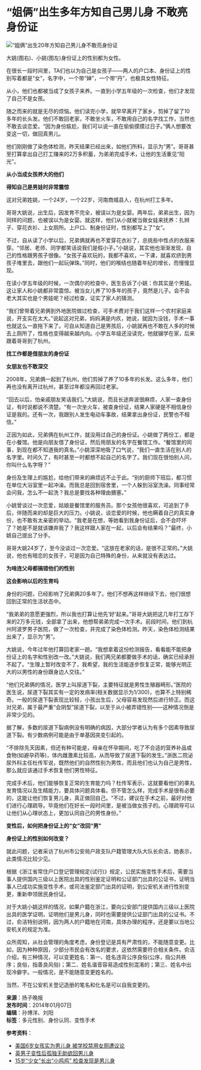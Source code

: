 # “姐俩”出生多年方知自己男儿身 不敢亮身份证

![“姐俩”出生20年方知自己男儿身不敢亮身份证](http://www.people.com.cn/mediafile/pic/20140107/87/15822589797427760823.jpg)

大姚(图右)、小姚(图左)身份证上的性别都为女性。

在很长一段时间里，TA们也以为自己是女孩子——两人的户口本、身份证上的性别写着都是“女”，名字中，一个带“婵”，一个带“丹”，也极具女性特征。

从小，他们也都被当成了女孩子来养。一直到小学五年级的一次检查，他们才发现了自己不是女孩。

随之而来的就是无尽的烦恼。他们读完小学，就早早离开了家乡，剪掉了留了10多年的长头发。他们不敢回老家，不敢坐火车，不敢用自己的名字找工作，当然也不敢去谈恋爱。“因为身份尴尬，我们可以说一直在偷偷摸摸过日子。”俩人想要改变这一切，做回真男儿。

他们刚刚做了染色体检测，昨天结果已经出来，如他们所料，显示为“男”。哥哥甚至打算拿出自己打工赚来的2万多积蓄，为弟弟完成手术，让他的生活重见“阳光”。

**从小当成女孩养大的他们**

**得知自己是男娃时非常震惊**

这对兄弟姓姚，一个24岁，一个22岁，河南商城县人，在杭州打工多年。

哥哥大姚说，出生后，因发育不完全，被误以为是女婴。两年后，弟弟出生，因为同样的问题，也被误以为是女婴。就这样，他们从小就被当做女娃来抚养：扎辫子、穿花衣衫、上女厕所。上户口、制身份证时，性别都写上了“女”。

不过，自从读了小学以后，兄弟俩就再也不爱穿花衣衫了，总挑些中性点的衣服来穿。“邻居、老师、同学都笑话说我们是假小子。”小姚说，其实他也渐渐发现，自己的性格跟男孩子很像。“女孩子喜欢玩的，我都不喜欢，一下课，就喜欢挤到男孩子堆里去，跟他们一起玩弹珠。”同时，他们的喉结也随着年纪的增长，而慢慢显现。

在读小学五年级的时候，一次偶尔的检查中，医生告诉了小姚：你其实是个男娃。这让家人和小姚都非常震惊。被当女儿养了10多年的孩子，竟然是儿子。会不会老大其实也是个男娃呢？经过检查，证实了家人的猜测。

“我们曾带着兄弟俩到外地医院做过检查，可手术费对于我们这样一个农村家庭来说，开支实在太大。”说起这对兄弟，妈妈满是内疚，她说，就因为没钱，手术一事也就这么一直拖下来了。可自从知道自己是男孩后，小姚就再也不敢在人多的时候去上厕所了，性格也变得越来越内向。小学五年级还没读完，他就辍学在家，后来跟着哥哥到了杭州。

**找工作都是借朋友的身份证**

**女朋友也不敢深交**

2008年，兄弟俩一起到了杭州，他们剪掉了养了10多年的长发。这么多年，他们再也没有离开过杭州，甚至过年都没再回过老家。

“回去以后，怕亲戚朋友笑话我们。”大姚说，而且长途奔波很麻烦，人家一查身份证，有时说都说不清楚。“有一次坐火车，被查身份证，结果人家硬是不相信身份证是我的。还有一次，我跟别人发生电动车事故，结果拿出身份证，民警也不相信。”

正因为如此，兄弟俩在杭州工作，就没用过自己的身份证。小姚做了两份工，都是在小餐馆。他是向朋友借了身份证，然后用朋友的名字在餐馆工作。“餐馆里的同事，到现在都不知道我的真名。”小姚深深地吸了口气说，“我们一直生活在别人的名字里。时间久了，有时甚至一时都想不起自己的名字了。我们现在很怕别人问，你叫什么名字呀？”

身份及生理上的尴尬，给他们带来的麻烦远不止于此。“别的厨师下班后，都习惯在单位大浴室里一起冲澡。而我总是回到宿舍里，一个人躲到浴室洗澡。同事经常会问我，怎么不一起洗？我总是要找各种理由搪塞。”

小姚曾谈过一次恋爱，姑娘是餐馆里的服务员。那个女孩他很喜欢，可追到了手后，伴随而来的却是巨大的压力。小姚说，谈恋爱的时候，他也瞒着自己的真实身份，也不敢有太亲密的举动。“我老是在想，等她看到我身份证后，会不会吓坏了？她是不是就该嫌弃我了？我这样跟人家在一起，以后会有结果吗？”最终，小姚自己提出了分手。

哥哥大姚24岁了，至今没谈过一次恋爱。“这放在老家的话，是很不正常的。”大姚说，他也有暗恋的女孩子，可是因为自己特殊的身份，从来就没有表达过。

**为啥连父母都搞错他们的性别**

**这会影响以后的生育吗**

身份的问题，已经影响了兄弟俩20多年了。他们不想再这样继续下去，他们很想回到正常的生活状态中。

“我弟弟的意愿更强烈，所以我也打算让他先‘好’起来。”哥哥大姚把这几年打工存下来的2万多元钱，全部拿了出来，他想帮弟弟完成一次手术。前段时间，他们到杭州阿波罗男子医院，做了一次检查，并完成了染色体检测。昨天，染色体检测结果出来了，显示为“男”。

大姚说，今年过年他打算回老家一趟。“我想拿着这份检测报告，看看能不能把身份证上的名字和性别改一改。”大姚说，我们两兄弟都要做手术的话，确实已经承担不起了。“生理上暂时改变不了，我希望，我的生活能逐步恢复正常，能够光明正大的以男性的身份跟身边人交往。”

“他们兄弟俩的情况，医学上叫尿道下裂，主要特征就是男性生殖器畸形。”医院的医生说，尿道下裂其实有一定的发病率(相关数据显示为1/300)，也算不上特别稀奇。一般的尿道下裂表现比较轻，小孩出生后，父母容易发现然后进行矫正。而这对兄弟，属于最严重“会阴型”尿道下裂，以至于从小被弄错性别——这种情况倒是非常少见的。

据了解，多数的尿道下裂病例没有明确的病因，大部分学者认为有多个因素导致尿道下裂。有少数病例可能是由于单基因突变引起的。

“不排除先天因素，但还有种可能是，母亲在怀孕期间，吃了不合适的营养补品或食物(如避孕药等)，体内雌激素比较高，从而导致了尿道下裂的发生。”浙医二院泌尿外科主任杜传军说，既然他们的自然性别为男性，而且他们也认为自己是男性，那么就应该通过手术恢复他们男性特征。

完成手术后，他们能够恢复正常的生育能力吗？杜传军表示，这就要看他们的睾丸发育情况以及生精能力，要具体问题具体看。但不管怎么样，完成手术是很有必要的，这能让他们恢复男儿身，真正做回自己。“不过，建议在手术之前，最好对他们进行心理疏导。毕竟他们在好长一段时间里，是被当做女孩子的。心理疏导可以让他们从心理状态上，更加认同自己的男性身份。”

**变性后，如何把身份证上的“女”改回“男”**

**身份证上的性别如何改变？**

就此问题，记者采访了杭州市公安局户政支队户籍管理大队大队长俞洁，她表示，此类情况比较少见。

根据《浙江省常住户口登记管理规定(试行)》规定，公民实施变性手术后，需要当事人提供国内三级以上医院出具的性别鉴定证明和公证部门出具的公证书，证明当事人已成功实施变性手术，或司法鉴定部门出具的证明，到公安机关进行性别变更，重新申领居民身份证。

对于大姚小姚这样的情况，如果户籍在浙江，要向公安部门提供国内三级以上医院出具的医学证明，证明他们是男儿身，同时也需要提供公证部门出具的公证书。不过，俞洁特别说明，因为两人的户籍地在河南，具体办理的程序，还是要以当地公安机关的规定为准。

众所周知，从社会管理的角度考虑，身份登记是具有严肃性的，不能随意变更。比如，因为种种原因，少部分市民会有改名的要求，这依然需要符合相关条件。俞洁介绍，有三种情况，可以变更姓名：第一、姓名违背公序良俗(公序，指公共秩序；良俗，指善良风俗)；第二、姓名谐音容易造成性别混淆的；第三、姓名中出现冷僻字。一般情况，是不能随意变更姓名的。

当然，不在公安机关登记造册的笔名和化名是可以自我变更的。

**来源**：扬子晚报  
**发布时间**：2014年01月07日  
**编辑**：孙博洋、刘阳   
**标签**：多元性别、身份认同、变性手术

**参考资料**：
- [美国6岁女孩实为男儿身 被学校禁用女厕遭议论](http://world.people.com.cn/n/2013/0228/c157278-20634791.html)
- [英男子变性后孤独无助欲回男儿身](http://pic.people.com.cn/n/2012/1031/c1016-19446448.html)
- [15岁“少女”长出“小鸡鸡” 检查发现是男儿身](http://health.people.com.cn/n/2013/0709/c14739-22137271.html)